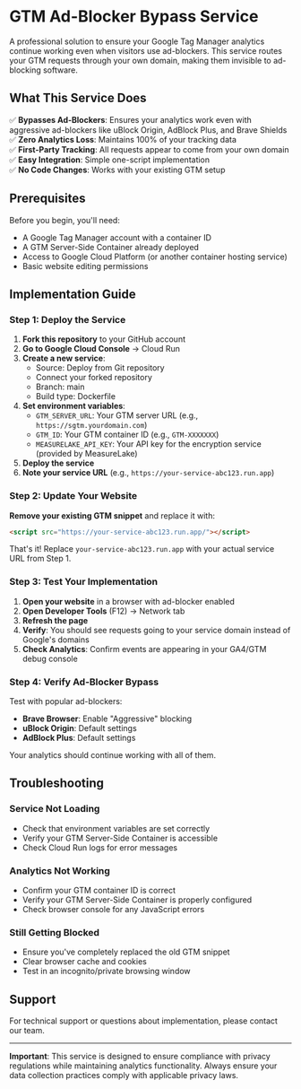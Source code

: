 # GTM Ad-Blocker Bypass Service

A professional solution to ensure your Google Tag Manager analytics continue working even when visitors use ad-blockers. This service routes your GTM requests through your own domain, making them invisible to ad-blocking software.

## What This Service Does

✅ **Bypasses Ad-Blockers**: Ensures your analytics work even with aggressive ad-blockers like uBlock Origin, AdBlock Plus, and Brave Shields  
✅ **Zero Analytics Loss**: Maintains 100% of your tracking data  
✅ **First-Party Tracking**: All requests appear to come from your own domain  
✅ **Easy Integration**: Simple one-script implementation  
✅ **No Code Changes**: Works with your existing GTM setup  

## Prerequisites

Before you begin, you'll need:
- A Google Tag Manager account with a container ID
- A GTM Server-Side Container already deployed
- Access to Google Cloud Platform (or another container hosting service)
- Basic website editing permissions

## Implementation Guide

### Step 1: Deploy the Service

1. **Fork this repository** to your GitHub account
2. **Go to Google Cloud Console** → Cloud Run
3. **Create a new service**:
   - Source: Deploy from Git repository
   - Connect your forked repository
   - Branch: main
   - Build type: Dockerfile
4. **Set environment variables**:
   - `GTM_SERVER_URL`: Your GTM server URL (e.g., `https://sgtm.yourdomain.com`)
   - `GTM_ID`: Your GTM container ID (e.g., `GTM-XXXXXXX`)
   - `MEASURELAKE_API_KEY`: Your API key for the encryption service (provided by MeasureLake)
5. **Deploy the service**
6. **Note your service URL** (e.g., `https://your-service-abc123.run.app`)

### Step 2: Update Your Website

**Remove your existing GTM snippet** and replace it with:

```html
<script src="https://your-service-abc123.run.app/"></script>
```

That's it! Replace `your-service-abc123.run.app` with your actual service URL from Step 1.

### Step 3: Test Your Implementation

1. **Open your website** in a browser with ad-blocker enabled
2. **Open Developer Tools** (F12) → Network tab
3. **Refresh the page**
4. **Verify**: You should see requests going to your service domain instead of Google's domains
5. **Check Analytics**: Confirm events are appearing in your GA4/GTM debug console

### Step 4: Verify Ad-Blocker Bypass

Test with popular ad-blockers:
- **Brave Browser**: Enable "Aggressive" blocking
- **uBlock Origin**: Default settings
- **AdBlock Plus**: Default settings

Your analytics should continue working with all of them.

## Troubleshooting

### Service Not Loading
- Check that environment variables are set correctly
- Verify your GTM Server-Side Container is accessible
- Check Cloud Run logs for error messages

### Analytics Not Working
- Confirm your GTM container ID is correct
- Verify your GTM Server-Side Container is properly configured
- Check browser console for any JavaScript errors

### Still Getting Blocked
- Ensure you've completely replaced the old GTM snippet
- Clear browser cache and cookies
- Test in an incognito/private browsing window

## Support

For technical support or questions about implementation, please contact our team.

---

**Important**: This service is designed to ensure compliance with privacy regulations while maintaining analytics functionality. Always ensure your data collection practices comply with applicable privacy laws. 